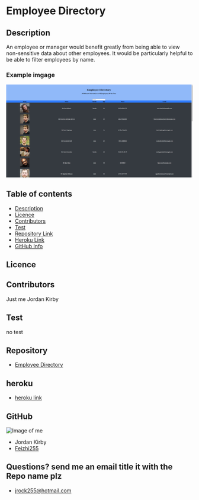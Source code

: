 # **Employee Directory**

## Description 
An employee or manager would benefit greatly from being able to view non-sensitive data about other employees. It would be particularly helpful to be able to filter employees by name.

### Example imgage

![landing page](src/img/home.png)

## Table of contents
- [Description](#Description)
- [Licence](#Licence)
- [Contributors](#Contributors)
- [Test](#Test)
- [Repository Link](#Repository)
- [Heroku Link](#heroku)
- [GitHub Info](#GitHub) 

## Licence

## Contributors
Just me Jordan Kirby

## Test
no test

## Repository
- [Employee Directory](https://github.com/Feizhi255/employee-directory)

## heroku
- [heroku link](https://sheltered-sands-79144.herokuapp.com/)
## GitHub
![Image of me](https://avatars2.githubusercontent.com/u/64999600?v=4)
- Jordan Kirby
- [Feizhi255](https://github.com/Feizhi255)
## Questions? send me an email title it with the Repo name plz
- <jrock255@hotmail.com>